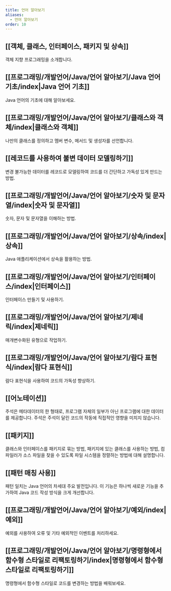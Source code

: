 ```yaml
---
title: 언어 알아보기
aliases:
  - 언어 알아보기
order: 10
---
```


## [[객체, 클래스, 인터페이스, 패키지 및 상속]]
객체 지향 프로그래밍을 소개합니다.

## [[프로그래밍/개발언어/Java/언어 알아보기/Java 언어 기초/index|Java 언어 기초]]
Java 언어의 기초에 대해 알아보세요.

## [[프로그래밍/개발언어/Java/언어 알아보기/클래스와 객체/index|클래스와 객체]]
나만의 클래스를 정의하고 멤버 변수, 메서드 및 생성자를 선언합니다.

## [[레코드를 사용하여 불변 데이터 모델링하기]]
변경 불가능한 데이터를 레코드로 모델링하여 코드를 더 간단하고 가독성 있게 만드는 방법.

## [[프로그래밍/개발언어/Java/언어 알아보기/숫자 및 문자열/index|숫자 및 문자열]]
숫자, 문자 및 문자열을 이해하는 방법.

## [[프로그래밍/개발언어/Java/언어 알아보기/상속/index|상속]]
Java 애플리케이션에서 상속을 활용하는 방법.

## [[프로그래밍/개발언어/Java/언어 알아보기/인터페이스/index|인터페이스]]
인터페이스 만들기 및 사용하기.

## [[프로그래밍/개발언어/Java/언어 알아보기/제네릭/index|제네릭]]
매개변수화된 유형으로 작업하기.

## [[프로그래밍/개발언어/Java/언어 알아보기/람다 표현식/index|람다 표현식]]
람다 표현식을 사용하여 코드의 가독성 향상하기.

## [[어노테이션]]
주석은 메타데이터의 한 형태로, 프로그램 자체의 일부가 아닌 프로그램에 대한 데이터를 제공합니다. 주석은 주석이 달린 코드의 작동에 직접적인 영향을 미치지 않습니다.

## [[패키지]]
클래스와 인터페이스를 패키지로 묶는 방법, 패키지에 있는 클래스를 사용하는 방법, 컴파일러가 소스 파일을 찾을 수 있도록 파일 시스템을 정렬하는 방법에 대해 설명합니다.

## [[패턴 매칭 사용]]
패턴 일치는 Java 언어의 차세대 주요 발전입니다. 이 기능은 하나씩 새로운 기능을 추가하여 Java 코드 작성 방식을 크게 개선합니다.

## [[프로그래밍/개발언어/Java/언어 알아보기/예외/index|예외]]
예외를 사용하여 오류 및 기타 예외적인 이벤트를 처리하세요.

## [[프로그래밍/개발언어/Java/언어 알아보기/명령형에서 함수형 스타일로 리팩토링하기/index|명령형에서 함수형 스타일로 리팩토링하기]]
명령형에서 함수형 스타일로 코드를 변경하는 방법을 배워보세요.